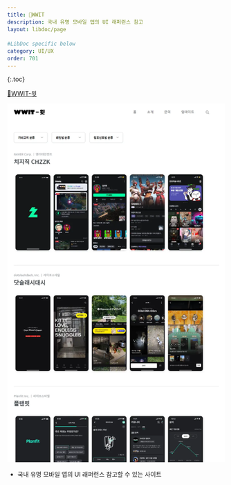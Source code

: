 ```yaml
---
title: 🔗WWIT
description: 국내 유명 모바일 앱의 UI 래퍼런스 참고
layout: libdoc/page

#LibDoc specific below
category: UI/UX
order: 701
---
```

{:.toc}

[🔗WWIT-윗](https://wwit.design/)

![](/assets/docs/700_Uiux/701/1.webp)


* 국내 유명 모바일 앱의 UI 래퍼런스 참고할 수 있는 사이트